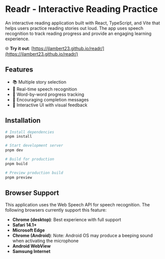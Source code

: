 # Readr - Interactive Reading Practice

An interactive reading application built with React, TypeScript, and Vite that helps users practice reading stories out loud. The app uses speech recognition to track reading progress and provide an engaging learning experience.

🌐 **Try it out**: [https://jlambert23.github.io/readr/](https://jlambert23.github.io/readr/)

## Features

- 📚 Multiple story selection
- 🎤 Real-time speech recognition
- 📝 Word-by-word progress tracking
- 🌟 Encouraging completion messages
- 🎯 Interactive UI with visual feedback

## Installation

```bash
# Install dependencies
pnpm install

# Start development server
pnpm dev

# Build for production
pnpm build

# Preview production build
pnpm preview
```

## Browser Support

This application uses the Web Speech API for speech recognition. The following browsers currently support this feature:

- **Chrome (desktop)**: Best experience with full support
- **Safari 14.1+**
- **Microsoft Edge**
- **Chrome (Android)**: Note: Android OS may produce a beeping sound when activating the microphone
- **Android WebView**
- **Samsung Internet**
